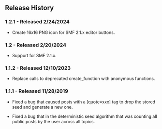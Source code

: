 ## Release History 

### 1.2.1 - Released 2/24/2024

 * Create 16x16 PNG icon for SMF 2.1.x editor buttons.

### 1.2 - Released 2/20/2024

 * Support for SMF 2.1.x.

### 1.1.2 - Released 12/10/2023

 * Replace calls to deprecated create_function with anonymous 
   functions.

### 1.1.1 - Released 11/28/2019

 * Fixed a bug that caused posts with a [quote=xxx] tag to drop the 
   stored seed and generate a new one.

 * Fixed a bug that in the deterministic seed algorithm that was
   counting all public posts by the user across all topics.

